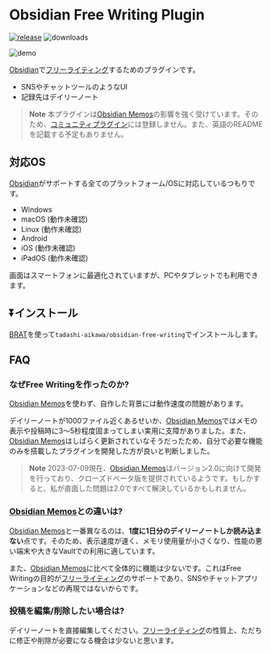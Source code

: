 # Obsidian Free Writing Plugin

[![release](https://img.shields.io/github/release/tadashi-aikawa/obsidian-free-writing.svg)](https://github.com/tadashi-aikawa/obsidian-free-writing/releases/latest)
![downloads](https://img.shields.io/github/downloads/tadashi-aikawa/obsidian-free-writing/total)

![demo](https://raw.githubusercontent.com/tadashi-aikawa/obsidian-free-writing/master/demo.gif)


[Obsidian]で[フリーライティング]するためのプラグインです。

- SNSやチャットツールのようなUI
- 記録先はデイリーノート

> **Note**
> 本プラグインは[Obsidian Memos]の影響を強く受けています。そのため、[コミュニティプラグイン]には登録しません。また、英語のREADMEを記載する予定もありません。

## 対応OS

[Obsidian]がサポートする全てのプラットフォーム/OSに対応しているつもりです。

- Windows
- macOS (動作未確認)
- Linux (動作未確認)
- Android
- iOS (動作未確認)
- iPadOS (動作未確認)

画面はスマートフォンに最適化されていますが、PCやタブレットでも利用できます。

## ⏬インストール

[BRAT]を使って`tadashi-aikawa/obsidian-free-writing`でインストールします。

## FAQ

### なぜFree Writingを作ったのか?

[Obsidian Memos]を使わず、自作した背景には動作速度の問題があります。

デイリーノートが1000ファイル近くあるせいか、[Obsidian Memos]ではメモの表示や投稿時に3～5秒程度固まってしまい実用に支障がありました。また、[Obsidian Memos]はしばらく更新されていなそうだったため、自分で必要な機能のみを搭載したプラグインを開発した方が良いと判断しました。

> **Note**
> 2023-07-09現在、[Obsidian Memos]はバージョン2.0に向けて開発を行っており、クローズドベータ版を提供されているようです。もしかすると、私が直面した問題は2.0ですべて解決しているかもしれません。

### [Obsidian Memos]との違いは?

[Obsidian Memos]と一番異なるのは、**1度に1日分のデイリーノートしか読み込まない**点です。そのため、表示速度が速く、メモリ使用量が小さくなり、性能の悪い端末や大きなVaultでの利用に適しています。

また、[Obsidian Memos]に比べて全体的に機能は少ないです。これはFree Writingの目的が[フリーライティング]のサポートであり、SNSやチャットアプリケーションなどの再現ではないからです。

### 投稿を編集/削除したい場合は?

デイリーノートを直接編集してください。[フリーライティング]の性質上、ただちに修正や削除が必要になる機会は少ないと思います。


[Obsidian]: https://obsidian.md/
[BRAT]: https://github.com/TfTHacker/obsidian42-brat
[フリーライティング]: https://en.wikipedia.org/wiki/Free_writing
[Obsidian Memos]: https://github.com/Quorafind/Obsidian-Memos
[コミュニティプラグイン]: https://help.obsidian.md/Advanced+topics/Community+plugins